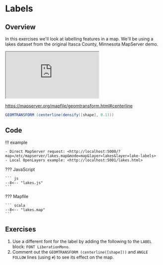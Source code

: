 # Labels

## Overview

In this exercises we'll look at labelling features in a map. We'll be using a lakes dataset from the original Itasca County, Minnesota MapServer demo.

<div class="map">
  <iframe src="https://geographika.github.io/getting-started-with-mapserver-demo/lakes.html"></iframe>
</div>




<https://mapserver.org/mapfile/geomtransform.html#centerline>

``` scala
GEOMTRANSFORM (centerline(densify([shape], 0.1)))
```

## Code

!!! example

    - Direct MapServer request: <http://localhost:5000/?map=/etc/mapserver/lakes.map&mode=map&layer=lakes&layer=lake-labels>
    - Local OpenLayers example: <http://localhost:5001/lakes.html>

??? JavaScript

    ``` js
    --8<-- "lakes.js"
    ```

??? Mapfile

    ``` scala
    --8<-- "lakes.map"
    ```

## Exercises

1. Use a different font for the label by adding the following to the `LABEL` block: `FONT LiberationMono`.
2. Comment out the `GEOMTRANSFORM (centerline([shape]))` and `ANGLE FOLLOW` lines (using `#`) to see its effect on the map.

<!--
``` xml
<ServiceExceptionReport xmlns="http://www.opengis.net/ogc" xmlns:xsi="http://www.w3.org/2001/XMLSchema-instance" version="1.3.0" xsi:schemaLocation="http://www.opengis.net/ogc http://schemas.opengis.net/wms/1.3.0/exceptions_1_3_0.xsd">
<ServiceException> msDrawMap(): Image handling error. Failed to draw layer named 'lake-labels'. msGeomTransformShape(): Expression parser error. Failed to process shape expression: centerline([shape]) yyparse(): Expression parser error. Executing centerline failed. msGEOSCenterline(): GEOS library error. Centerline generation failed, try densifying the shapes. </ServiceException>
</ServiceExceptionReport>
```

# EXTENT 26.668678 58.339241 26.796582 58.409410 # EPSG:4326
# adding a value of 0.1 causes the request to take over 5 minutes
# GEOMTRANSFORM (centerline(densify([shape], 0.5)))

# workaround for https://github.com/MapServer/MapServer/issues/7058

-->